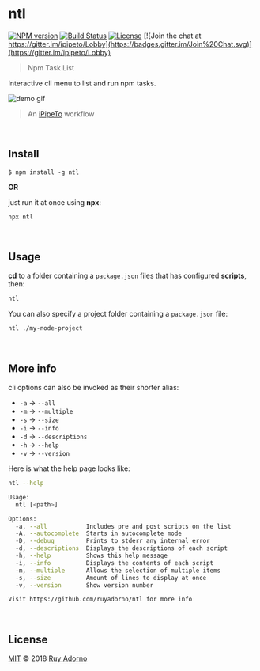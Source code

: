 # ntl

[![NPM version](https://badge.fury.io/js/ntl.svg)](https://npmjs.org/package/ntl)
[![Build Status](https://travis-ci.org/ruyadorno/ntl.svg?branch=master)](https://travis-ci.org/ruyadorno/ntl)
[![License](http://img.shields.io/badge/license-MIT-blue.svg?style=flat)](https://raw.githubusercontent.com/ruyadorno/ipt/master/LICENSE)
[![Join the chat at https://gitter.im/ipipeto/Lobby](https://badges.gitter.im/Join%20Chat.svg)](https://gitter.im/ipipeto/Lobby)

> Npm Task List

Interactive cli menu to list and run npm tasks.

![demo gif](http://i.imgur.com/ZjjQ7Vi.gif?1)

> An [iPipeTo](https://github.com/ruyadorno/ipt) workflow

<br />

## Install

```
$ npm install -g ntl
```

**OR**

just run it at once using **npx**:

```sh
npx ntl
```

<br />

## Usage

**cd** to a folder containing a `package.json` files that has configured **scripts**, then:

```sh
ntl
```

You can also specify a project folder containing a `package.json` file:

```sh
ntl ./my-node-project
```

<br />

## More info

cli options can also be invoked as their shorter alias:

- `-a` -> `--all`
- `-m` -> `--multiple`
- `-s` -> `--size`
- `-i` -> `--info`
- `-d` -> `--descriptions`
- `-h` -> `--help`
- `-v` -> `--version`

Here is what the help page looks like:

```sh
ntl --help

Usage:
  ntl [<path>]

Options:
  -a, --all           Includes pre and post scripts on the list        [boolean]
  -A, --autocomplete  Starts in autocomplete mode                      [boolean]
  -D, --debug         Prints to stderr any internal error              [boolean]
  -d, --descriptions  Displays the descriptions of each script         [boolean]
  -h, --help          Shows this help message                          [boolean]
  -i, --info          Displays the contents of each script             [boolean]
  -m, --multiple      Allows the selection of multiple items           [boolean]
  -s, --size          Amount of lines to display at once                [number]
  -v, --version       Show version number                              [boolean]

Visit https://github.com/ruyadorno/ntl for more info
```

<br />

## License

[MIT](LICENSE) © 2018 [Ruy Adorno](http://ruyadorno.com)

